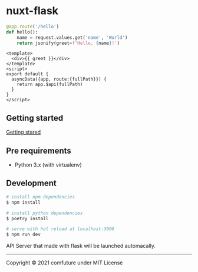 # nuxt-flask

```python
@app.route('/hello')
def hello():
    name = request.values.get('name', 'World')
    return jsonify(greet=f'Hello, {name}!')
```

```vue
<template>
  <div>{{ greet }}</div>
</template>
<script>
export default {
  asyncData({app, route:{fullPath}}) {
    return app.$api(fullPath)
  }
}
</script>
```

## Getting started

[Getting stared](https://github.com/comfuture/nuxt-flask/blob/main/content/getting-started.md)

## Pre requirements

- Python 3.x (with virtualenv)


## Development

```bash
# install npm dependencies
$ npm install

# install python dependencies
$ poetry install

# serve with hot reload at localhost:3000
$ npm run dev
```

API Server that made with flask will be launched automacally.


----

Copyright &copy; 2021 comfuture under MIT License